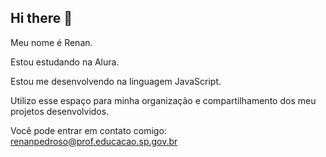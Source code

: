 ## Hi there 👋

Meu nome é Renan.

Estou estudando na Alura.

Estou me desenvolvendo na linguagem JavaScript.

Utilizo esse espaço para minha organização e compartilhamento dos meu projetos desenvolvidos. 

Você pode entrar em contato comigo: renanpedroso@prof.educacao.sp.gov.br

<!--
**ProfessorRenan/ProfessorRenan** is a ✨ _special_ ✨ repository because its `README.md` (this file) appears on your GitHub profile.

Here are some ideas to get you started:

- 🔭 I’m currently working on ...
- 🌱 I’m currently learning ...
- 👯 I’m looking to collaborate on ...
- 🤔 I’m looking for help with ...
- 💬 Ask me about ...
- 📫 How to reach me: ...
- 😄 Pronouns: ...
- ⚡ Fun fact: ...
-->
